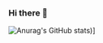 ### Hi there 👋

<!--
**natiloresilva/natiloresilva** is a ✨ _special_ ✨ repository because its `README.md` (this file) appears on your GitHub profile.

Here are some ideas to get you started:

Welcome to my github page, I`m Natalia 😀

- 👀 I’m interested in coding and traveling
- 🌱 I’m currently improving my skills in React Native
- 👯 I’m looking to collaborate on interesting projects
- 📫 How to reach me: natalialorenasilva@hotmail.com  https://www.linkedin.com/in/natalia-lorena-silva/
- ⚡ Fun fact: My code never has bugs, it just develops random unexpected features 😄
-->

![Anurag's GitHub stats](https://github-readme-stats.vercel.app/api?username=natiloresilva&count_private=true&theme=cobalt))]


